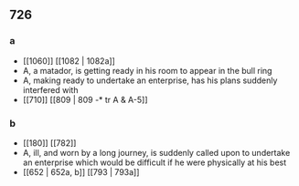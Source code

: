 ## 726
### a
- [[1060]] [[1082 | 1082a]] 
- A, a matador, is getting ready in his room to appear in the bull ring
- A, making ready to undertake an enterprise, has his plans suddenly interfered with
- [[710]] [[809 | 809 -* tr A &amp; A-5]] 

### b
- [[180]] [[782]] 
- A, ill, and worn by a long journey, is suddenly called upon to undertake an enterprise which would be difficult if he were physically at his best
- [[652 | 652a, b]] [[793 | 793a]] 

